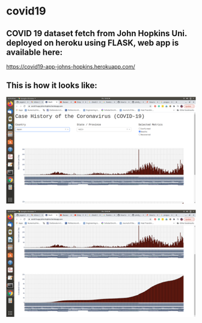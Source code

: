# covid19
## COVID 19 dataset fetch from John Hopkins Uni. deployed on heroku using FLASK, web app is available here:
https://covid19-app-johns-hopkins.herokuapp.com/

## This is how it looks like:
![Screenshot](2021-05-17-10-42-36.png)

![Screenshot](2021-05-17-10-42-41.png)


